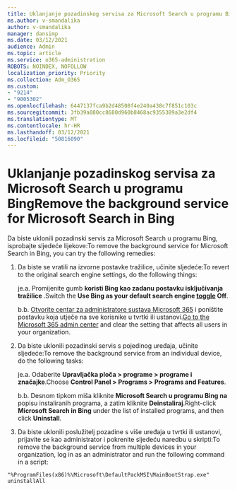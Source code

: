 ```yaml
---
title: Uklanjanje pozadinskog servisa za Microsoft Search u programu Bing
ms.author: v-smandalika
author: v-smandalika
manager: dansimp
ms.date: 03/12/2021
audience: Admin
ms.topic: article
ms.service: o365-administration
ROBOTS: NOINDEX, NOFOLLOW
localization_priority: Priority
ms.collection: Adm_O365
ms.custom:
- "9214"
- "9005302"
ms.openlocfilehash: 6447137fca9b2d48508f4e240a438c7f851c103c
ms.sourcegitcommit: 3fb39a080cc8680d960b8468ac9355389a3e2df4
ms.translationtype: MT
ms.contentlocale: hr-HR
ms.lasthandoff: 03/12/2021
ms.locfileid: "50816090"
---
```

# <a name="remove-the-background-service-for-microsoft-search-in-bing"></a><span data-ttu-id="c4115-102">Uklanjanje pozadinskog servisa za Microsoft Search u programu Bing</span><span class="sxs-lookup"><span data-stu-id="c4115-102">Remove the background service for Microsoft Search in Bing</span></span>

<span data-ttu-id="c4115-103">Da biste uklonili pozadinski servis za Microsoft Search u programu Bing, isprobajte sljedeće lijekove:</span><span class="sxs-lookup"><span data-stu-id="c4115-103">To remove the background service for Microsoft Search in Bing, you can try the following remedies:</span></span>

1. <span data-ttu-id="c4115-104">Da biste se vratili na izvorne postavke tražilice, učinite sljedeće:</span><span class="sxs-lookup"><span data-stu-id="c4115-104">To revert to the original search engine settings, do the following things:</span></span>

    <span data-ttu-id="c4115-105">je.</span><span class="sxs-lookup"><span data-stu-id="c4115-105">a.</span></span> <span data-ttu-id="c4115-106">Promijenite gumb **koristi Bing kao zadanu postavku isključivanja tražilice [](https://docs.microsoft.com/deployoffice/microsoft-search-bing#change-whether-bing-is-the-default-search-engine-for-google-chrome)**.</span><span class="sxs-lookup"><span data-stu-id="c4115-106">Switch the **Use Bing as your default search engine [toggle](https://docs.microsoft.com/deployoffice/microsoft-search-bing#change-whether-bing-is-the-default-search-engine-for-google-chrome) Off**.</span></span>

    <span data-ttu-id="c4115-107">b.</span><span class="sxs-lookup"><span data-stu-id="c4115-107">b.</span></span> <span data-ttu-id="c4115-108">[Otvorite centar za administratore sustava Microsoft 365](https://docs.microsoft.com/deployoffice/microsoft-search-bing#configure-the-setting-in-the-microsoft-365-admin-center-to-allow-the-extension-to-be-installed) i poništite postavku koja utječe na sve korisnike u tvrtki ili ustanovi.</span><span class="sxs-lookup"><span data-stu-id="c4115-108">[Go to the Microsoft 365 admin center](https://docs.microsoft.com/deployoffice/microsoft-search-bing#configure-the-setting-in-the-microsoft-365-admin-center-to-allow-the-extension-to-be-installed) and clear the setting that affects all users in your organization.</span></span>

2. <span data-ttu-id="c4115-109">Da biste uklonili pozadinski servis s pojedinog uređaja, učinite sljedeće:</span><span class="sxs-lookup"><span data-stu-id="c4115-109">To remove the background service from an individual device, do the following tasks:</span></span>

    <span data-ttu-id="c4115-110">je.</span><span class="sxs-lookup"><span data-stu-id="c4115-110">a.</span></span> <span data-ttu-id="c4115-111">Odaberite **Upravljačka ploča > programe > programe i značajke**.</span><span class="sxs-lookup"><span data-stu-id="c4115-111">Choose **Control Panel > Programs > Programs and Features**.</span></span>

    <span data-ttu-id="c4115-112">b.</span><span class="sxs-lookup"><span data-stu-id="c4115-112">b.</span></span> <span data-ttu-id="c4115-113">Desnom tipkom miša kliknite **Microsoft Search u programu Bing na** popisu instaliranih programa, a zatim kliknite **Deinstaliraj**.</span><span class="sxs-lookup"><span data-stu-id="c4115-113">Right-click **Microsoft Search in Bing** under the list of installed programs, and then click **Uninstall**.</span></span>

3. <span data-ttu-id="c4115-114">Da biste uklonili poslužitelj pozadine s više uređaja u tvrtki ili ustanovi, prijavite se kao administrator i pokrenite sljedeću naredbu u skripti:</span><span class="sxs-lookup"><span data-stu-id="c4115-114">To remove the background service from multiple devices in your organization, log in as an administrator and run the following command in a script:</span></span> 

`"%ProgramFiles(x86)%\Microsoft\DefaultPackMSI\MainBootStrap.exe" uninstallAll`
